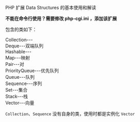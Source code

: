 PHP 扩展 Data Structures 的基本使用和解读

**不能在命令行使用？需要修改 php-cgi.ini ，添加该扩展**

包含的类如下：  

Collection---  
Deque---双端队列  
Hashable---  
Map---映射  
Pair---对  
PriorityQueue---优先队列  
Queue---队列  
Sequence---序列  
Set---集合  
Stack---栈  
Vector---向量  


`Collection`、`Sequence` 没有自身的类，使用时都是实例化 `Vector`




